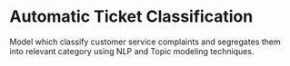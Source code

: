 # Automatic Ticket Classification

Model which classify customer service complaints and segregates them into relevant category using NLP and Topic modeling techniques.
